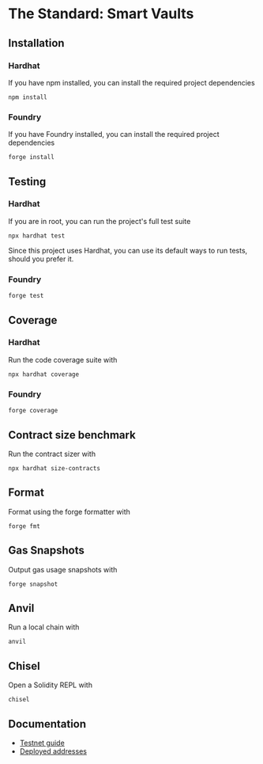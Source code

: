 # The Standard: Smart Vaults

## Installation
### Hardhat
If you have npm installed, you can install the required project dependencies
```
npm install
```

### Foundry
If you have Foundry installed, you can install the required project dependencies
```
forge install
```

## Testing
### Hardhat
If you are in root, you can run the project's full test suite
```
npx hardhat test
```
Since this project uses Hardhat, you can use its default ways to run tests, should you prefer it.

### Foundry
```
forge test
```

## Coverage
### Hardhat
Run the code coverage suite with
```
npx hardhat coverage
```

### Foundry
```
forge coverage
```

## Contract size benchmark
Run the contract sizer with
```
npx hardhat size-contracts
```

## Format
Format using the forge formatter with
```
forge fmt
```

## Gas Snapshots
Output gas usage snapshots with
```
forge snapshot
```

## Anvil
Run a local chain with
```
anvil
```

## Chisel
Open a Solidity REPL with
```
chisel
```

## Documentation
- [Testnet guide](docs/TESTNET)
- [Deployed addresses](docs/addresses.json)
